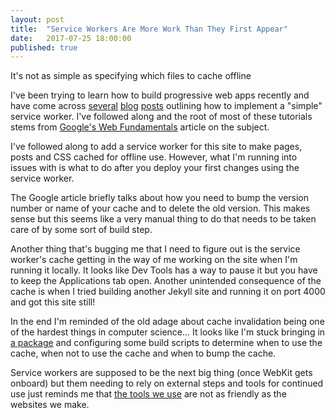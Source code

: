 ```yaml
---
layout: post
title:  "Service Workers Are More Work Than They First Appear"
date:   2017-07-25 18:00:00
published: true
---
```


<p class="lede">It's not as simple as specifying which files to cache offline</p>

I've been trying to learn how to build progressive web apps recently and have come across [several](https://ethanmarcotte.com/wrote/going-offline/) [blog](https://csswizardry.com/2017/01/moving-css-wizardry-onto-https-and-http-2/) [posts](https://www.smashingmagazine.com/2016/02/making-a-service-worker/) outlining how to implement a "simple" service worker. I've followed along and the root of most of these tutorials stems from [Google's Web Fundamentals](https://developers.google.com/web/fundamentals/getting-started/primers/service-workers) article on the subject.

I've followed along to add a service worker for this site to make pages, posts and CSS cached for offline use. However, what I'm running into issues with is what to do after you deploy your first changes using the service worker.

The Google article briefly talks about how you need to bump the version number or name of your cache and to delete the old version. This makes sense but this seems like a very manual thing to do that needs to be taken care of by some sort of build step.

Another thing that's bugging me that I need to figure out is the service worker's cache getting in the way of me working on the site when I'm running it locally. It looks like Dev Tools has a way to pause it but you have to keep the Applications tab open. Another unintended consequence of the cache is when I tried building another Jekyll site and running it on port 4000 and got this site still!

In the end I'm reminded of the old adage about cache invalidation being one of the hardest things in computer science... It looks like I'm stuck bringing in [a package](https://github.com/GoogleChrome/sw-precache) and configuring some build scripts to determine when to use the cache, when not to use the cache and when to bump the cache.

Service workers are supposed to be the next big thing (once WebKit gets onboard) but them needing to rely on external steps and tools for continued use just reminds me that [the tools we use](the-tools-we-use) are not as friendly as the websites we make.
